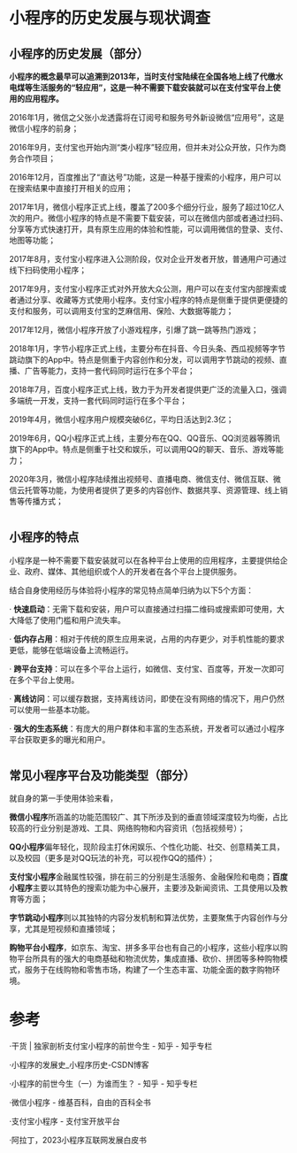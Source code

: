 # 小程序的历史发展与现状调查


## 小程序的历史发展（部分）

**小程序的概念最早可以追溯到2013年，当时支付宝陆续在全国各地上线了代缴水电煤等生活服务的“轻应用”，这是一种不需要下载安装就可以在支付宝平台上使用的应用程序。**

2016年1月，微信之父张小龙透露将在订阅号和服务号外新设微信“应用号”，这是微信小程序的前身；

2016年9月，支付宝也开始内测“类小程序”轻应用，但并未对公众开放，只作为商务合作项目；

2016年12月，百度推出了“直达号”功能，这是一种基于搜索的小程序，用户可以在搜索结果中直接打开相关的应用；

2017年1月，微信小程序正式上线，覆盖了200多个细分行业，服务了超过10亿人次的用户。微信小程序的特点是不需要下载安装，可以在微信内部或者通过扫码、分享等方式快速打开，具有原生应用的体验和性能，可以调用微信的登录、支付、地图等功能；

2017年8月，支付宝小程序进入公测阶段，仅对企业开发者开放，普通用户可通过线下扫码使用小程序；

2017年9月，支付宝小程序正式对外开放大众公测，用户可以在支付宝内部搜索或者通过分享、收藏等方式使用小程序。支付宝小程序的特点是侧重于提供更便捷的支付和服务，可以调用支付宝的芝麻信用、保险、大数据等能力；

2017年12月，微信小程序开放了小游戏程序，引爆了跳一跳等热门游戏；

2018年1月，字节小程序正式上线，主要分布在抖音、今日头条、西瓜视频等字节跳动旗下的App中。特点是侧重于内容创作和分发，可以调用字节跳动的视频、直播、广告等能力，支持一套代码同时运行在多个平台；

2018年7月，百度小程序正式上线，致力于为开发者提供更广泛的流量入口，强调多端统一开发，支持一套代码同时运行在多个平台；

2019年4月，微信小程序用户规模突破6亿，平均日活达到2.3亿；

2019年6月，QQ小程序正式上线，主要分布在QQ、QQ音乐、QQ浏览器等腾讯旗下的App中。特点是侧重于社交和娱乐，可以调用QQ的聊天、音乐、游戏等能力；

2020年3月，微信小程序陆续推出视频号、直播电商、微信支付、微信互联、微信云托管等功能，为使用者提供了更多的内容创作、数据共享、资源管理、线上销售等传播方式；


# 

## 小程序的特点
小程序是一种不需要下载安装就可以在各种平台上使用的应用程序，主要提供给企业、政府、媒体、其他组织或个人的开发者在各个平台上提供服务。

结合自身使用经历与体验将小程序的常见特点简单归纳为以下5个方面：

· **快速启动**：无需下载和安装，用户可以直接通过扫描二维码或搜索即可使用，大大降低了使用门槛和用户流失率。

· **低内存占用**：相对于传统的原生应用来说，占用的内存更少，对手机性能的要求更低，能够在低端设备上流畅运行。

· **跨平台支持**：可以在多个平台上运行，如微信、支付宝、百度等，开发一次即可在多个平台上使用。

· **离线访问**：可以缓存数据，支持离线访问，即使在没有网络的情况下，用户仍然可以使用一些基本功能。

· **强大的生态系统**：有庞大的用户群体和丰富的生态系统，开发者可以通过小程序平台获取更多的曝光和用户。

# 

## 常见小程序平台及功能类型（部分）
就自身的第一手使用体验来看，

**微信小程序**所涵盖的功能范围较广、其下所涉及到的垂直领域深度较为均衡，占比较高的行业分别是游戏、工具、网络购物和内容资讯（包括视频号）；

**QQ小程序**偏年轻化，现阶段主打休闲娱乐、个性化功能、社交、创意精美工具，以及校园（更多是对QQ玩法的补充，可以视作QQ的插件）；

**支付宝小程序**金融属性较强，排在前三的分别是生活服务、金融保险和电商；**百度小程序**主要以其特色的搜索功能为中心展开，主要涉及新闻资讯、工具使用以及教育等方面；

**字节跳动小程序**则以其独特的内容分发机制和算法优势，主要聚焦于内容创作与分享，尤其是短视频和直播领域；

**购物平台小程序**，如京东、淘宝、拼多多平台也有自己的小程序，这些小程序以购物平台所具有的强大的电商基础和物流优势，集成直播、砍价、拼团等多种购物模式，服务于在线购物和零售市场，构建了一个生态丰富、功能全面的数字购物环境。


# 
# 参考
·干货 | 独家剖析支付宝小程序的前世今生 - 知乎 - 知乎专栏 

·小程序的发展史_小程序历史-CSDN博客

·小程序的前世今生（一）为谁而生？ - 知乎 - 知乎专栏

·微信小程序 - 维基百科，自由的百科全书

·支付宝小程序 - 支付宝开放平台

·阿拉丁，2023小程序互联网发展白皮书
